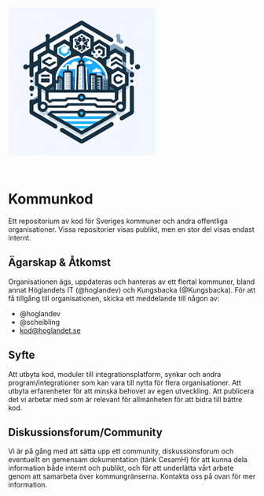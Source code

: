 <img src="./kommunkod.png" width="300px" height="auto" style="margin-bottom: 30px; margin-left: auto; margin-right: auto;">
  

# Kommunkod
Ett repositorium av kod för Sveriges kommuner och andra offentliga organisationer. Vissa repositorier visas publikt, men en stor del visas endast internt.

## Ägarskap & Åtkomst
Organisationen ägs, uppdateras och hanteras av ett flertal kommuner, bland annat Höglandets IT (@hoglandev) och Kungsbacka (@Kungsbacka). För att få tillgång till organisationen, skicka ett meddelande till någon av:
- @hoglandev
- @scheibling
- kod@hoglandet.se

## Syfte
Att utbyta kod, moduler till integrationsplatform, synkar och andra program/integrationer som kan vara till nytta för flera organisationer. Att utbyta erfarenheter för att minska behovet av egen utveckling. Att publicera det vi arbetar med som är relevant för allmänheten för att bidra till bättre kod.

## Diskussionsforum/Community
Vi är på gång med att sätta upp ett community, diskussionsforum och eventuellt en gemensam dokumentation (tänk CesamH) för att kunna dela information både internt och publikt, och för att underlätta vårt arbete genom att samarbeta över kommungränserna. Kontakta oss på ovan för mer information.
